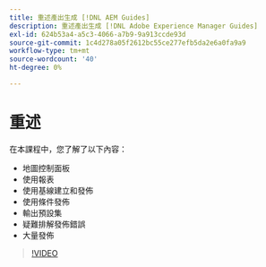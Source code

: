 ```yaml
---
title: 重述產出生成 [!DNL AEM Guides]
description: 重述產出生成 [!DNL Adobe Experience Manager Guides]
exl-id: 624b53a4-a5c3-4066-a7b9-9a913ccde93d
source-git-commit: 1c4d278a05f2612bc55ce277efb5da2e6a0fa9a9
workflow-type: tm+mt
source-wordcount: '40'
ht-degree: 0%

---
```


# 重述

在本課程中，您了解了以下內容：

- 地圖控制面板
- 使用報表
- 使用基線建立和發佈
- 使用條件發佈
- 輸出預設集
- 疑難排解發佈錯誤
- 大量發佈

>[!VIDEO](https://video.tv.adobe.com/v/338987?quality=12&learn=on)
